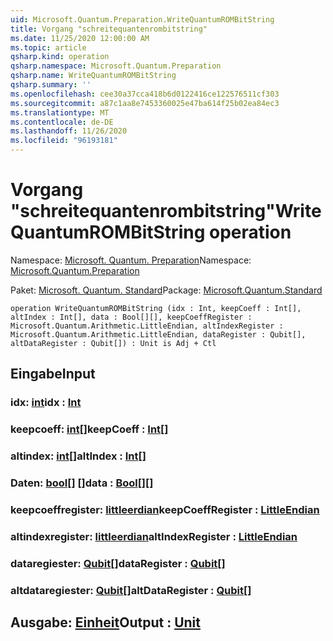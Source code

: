 ```yaml
---
uid: Microsoft.Quantum.Preparation.WriteQuantumROMBitString
title: Vorgang "schreitequantenrombitstring"
ms.date: 11/25/2020 12:00:00 AM
ms.topic: article
qsharp.kind: operation
qsharp.namespace: Microsoft.Quantum.Preparation
qsharp.name: WriteQuantumROMBitString
qsharp.summary: ''
ms.openlocfilehash: cee30a37cca418b6d0122416ce122576511cf303
ms.sourcegitcommit: a87c1aa8e7453360025e47ba614f25b02ea84ec3
ms.translationtype: MT
ms.contentlocale: de-DE
ms.lasthandoff: 11/26/2020
ms.locfileid: "96193181"
---
```

# <a name="writequantumrombitstring-operation"></a><span data-ttu-id="a860c-102">Vorgang "schreitequantenrombitstring"</span><span class="sxs-lookup"><span data-stu-id="a860c-102">WriteQuantumROMBitString operation</span></span>

<span data-ttu-id="a860c-103">Namespace: [Microsoft. Quantum. Preparation](xref:Microsoft.Quantum.Preparation)</span><span class="sxs-lookup"><span data-stu-id="a860c-103">Namespace: [Microsoft.Quantum.Preparation](xref:Microsoft.Quantum.Preparation)</span></span>

<span data-ttu-id="a860c-104">Paket: [Microsoft. Quantum. Standard](https://nuget.org/packages/Microsoft.Quantum.Standard)</span><span class="sxs-lookup"><span data-stu-id="a860c-104">Package: [Microsoft.Quantum.Standard](https://nuget.org/packages/Microsoft.Quantum.Standard)</span></span>




```qsharp
operation WriteQuantumROMBitString (idx : Int, keepCoeff : Int[], altIndex : Int[], data : Bool[][], keepCoeffRegister : Microsoft.Quantum.Arithmetic.LittleEndian, altIndexRegister : Microsoft.Quantum.Arithmetic.LittleEndian, dataRegister : Qubit[], altDataRegister : Qubit[]) : Unit is Adj + Ctl
```


## <a name="input"></a><span data-ttu-id="a860c-105">Eingabe</span><span class="sxs-lookup"><span data-stu-id="a860c-105">Input</span></span>

### <a name="idx--int"></a><span data-ttu-id="a860c-106">idx: [int](xref:microsoft.quantum.lang-ref.int)</span><span class="sxs-lookup"><span data-stu-id="a860c-106">idx : [Int](xref:microsoft.quantum.lang-ref.int)</span></span>




### <a name="keepcoeff--int"></a><span data-ttu-id="a860c-107">keepcoeff: [int](xref:microsoft.quantum.lang-ref.int)[]</span><span class="sxs-lookup"><span data-stu-id="a860c-107">keepCoeff : [Int](xref:microsoft.quantum.lang-ref.int)[]</span></span>




### <a name="altindex--int"></a><span data-ttu-id="a860c-108">altindex: [int](xref:microsoft.quantum.lang-ref.int)[]</span><span class="sxs-lookup"><span data-stu-id="a860c-108">altIndex : [Int](xref:microsoft.quantum.lang-ref.int)[]</span></span>




### <a name="data--bool"></a><span data-ttu-id="a860c-109">Daten: [bool](xref:microsoft.quantum.lang-ref.bool)[] []</span><span class="sxs-lookup"><span data-stu-id="a860c-109">data : [Bool](xref:microsoft.quantum.lang-ref.bool)[][]</span></span>




### <a name="keepcoeffregister--littleendian"></a><span data-ttu-id="a860c-110">keepcoeffregister: [littleerdian](xref:Microsoft.Quantum.Arithmetic.LittleEndian)</span><span class="sxs-lookup"><span data-stu-id="a860c-110">keepCoeffRegister : [LittleEndian](xref:Microsoft.Quantum.Arithmetic.LittleEndian)</span></span>




### <a name="altindexregister--littleendian"></a><span data-ttu-id="a860c-111">altindexregister: [littleerdian](xref:Microsoft.Quantum.Arithmetic.LittleEndian)</span><span class="sxs-lookup"><span data-stu-id="a860c-111">altIndexRegister : [LittleEndian](xref:Microsoft.Quantum.Arithmetic.LittleEndian)</span></span>




### <a name="dataregister--qubit"></a><span data-ttu-id="a860c-112">dataregiester: [Qubit](xref:microsoft.quantum.lang-ref.qubit)[]</span><span class="sxs-lookup"><span data-stu-id="a860c-112">dataRegister : [Qubit](xref:microsoft.quantum.lang-ref.qubit)[]</span></span>




### <a name="altdataregister--qubit"></a><span data-ttu-id="a860c-113">altdataregiester: [Qubit](xref:microsoft.quantum.lang-ref.qubit)[]</span><span class="sxs-lookup"><span data-stu-id="a860c-113">altDataRegister : [Qubit](xref:microsoft.quantum.lang-ref.qubit)[]</span></span>





## <a name="output--unit"></a><span data-ttu-id="a860c-114">Ausgabe: [Einheit](xref:microsoft.quantum.lang-ref.unit)</span><span class="sxs-lookup"><span data-stu-id="a860c-114">Output : [Unit](xref:microsoft.quantum.lang-ref.unit)</span></span>

